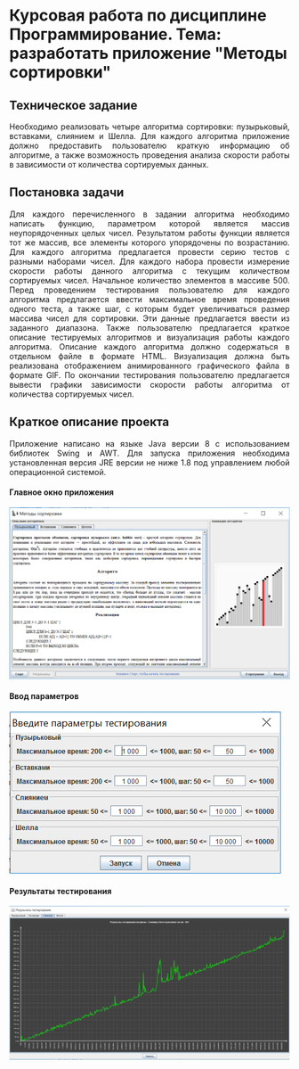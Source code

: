 # Курсовая работа по дисциплине Программирование. Тема: разработать приложение "Методы сортировки"

## Техническое задание

<p align="justify">
Необходимо реализовать четыре алгоритма сортировки: пузырьковый, вставками, слиянием и Шелла. Для каждого алгоритма приложение
должно предоставить пользователю краткую информацию об алгоритме, а также возможность проведения анализа скорости работы в
зависимости от количества сортируемых данных.
</p>

## Постановка задачи

<p align="justify">
Для каждого перечисленного в задании алгоритма необходимо написать функцию, параметром которой является массив неупорядоченных
целых чисел. Результатом работы функции является тот же массив, все элементы которого упорядочены по возрастанию. Для каждого
алгоритма предлагается провести серию тестов с разными наборами чисел. Для каждого набора провести измерение скорости работы
данного алгоритма с текущим количеством сортируемых чисел. Начальное количество элементов в массиве 500. Перед проведением
тестирования пользователю для каждого алгоритма предлагается ввести максимальное время проведения одного теста, а также шаг,
с которым будет увеличиваться размер массива чисел для сортировки. Эти данные предлагается ввести из заданного диапазона. Также
пользователю предлагается краткое описание тестируемых алгоритмов и визуализация работы каждого алгоритма. Описание каждого
алгоритма должно содержаться в отдельном файле в формате HTML. Визуализация должна быть реализована отображением анимированного
графического файла в формате GIF. По окончании тестирования пользователю предлагается вывести графики зависимости скорости
работы алгоритма от количества сортируемых чисел.
</p>

## Краткое описание проекта

<p align="justify">
Приложение написано на языке Java версии 8 с использованием библиотек Swing и AWT. Для запуска приложения необходима
установленная версия JRE версии не ниже 1.8 под управлением любой операционной системой.
</p>

#### Главное окно приложения

![Главное окно](/pics/mainform.png)

#### Ввод параметров

![Ввод параметров](/pics/inputparams.png)

#### Результаты тестирования

![Результаты тестирования](/pics/results.png)

